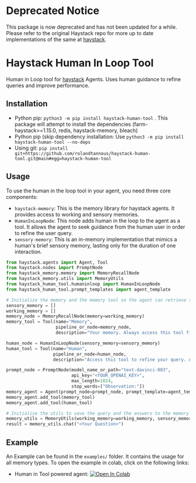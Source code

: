 
# Deprecated Notice

This package is now deprecated and has not been updated for a while. Please refer to the original Haystack repo for more up to date implementations of the same at [haystack](https://github.com/deepset-ai/haystack).

# Haystack Human In Loop Tool

Human in Loop tool for [haystack](https://github.com/deepset-ai/haystack) Agents.  Uses human guidance to refine queries and improve performance.


## Installation

- Python pip: ```python3 -m pip install haystack-human-tool``` . This package will attempt to install the dependencies (farm-haystack>=1.15.0, redis, haystack-memory, bleach)
- Python pip (skip dependency installation: Use  ```python3 -m pip install haystack-human-tool --no-deps```
- Using git: ```pip install git+https://github.com/rolandtannous/haystack-human-tool.git@main#egg=haystack-human-tool```


## Usage

To use the human in the loop tool in your agent, you need three core components:
- `haystack-memory`: This is the memory library for haystack agents. It provides access to working and sensory memories.
- `HumanInLoopNode`: This node adds human in the loop to the agent as a tool. It allows the agent to seek guidance from the human user in order to refine the user query.
- `sensory-memory`: This is an in-memory implementation that mimics a human's brief sensory memory, lasting only for the duration of one interaction.

```py
from haystack.agents import Agent, Tool
from haystack.nodes import PromptNode
from haystack_memory.memory import MemoryRecallNode
from haystack_memory.utils import MemoryUtils
from haystack_human_tool.humaninloop import HumanInLoopNode
from haystack_human_tool.prompt_templates import agent_template

# Initialize the memory and the memory tool so the agent can retrieve the memory
sensory_memory = []
working_memory = []
memory_node = MemoryRecallNode(memory=working_memory)
memory_tool = Tool(name="Memory",
                   pipeline_or_node=memory_node,
                   description="Your memory. Always access this tool first to remember what you have learned.")

human_node = HumanInLoopNode(sensory_memory=sensory_memory)
human_tool = Tool(name="Human",
                  pipeline_or_node=human_node,
                  description="Access this tool to refine your query. Ask the human to rephrase the question or to explain what or who the human is referring to. Use the human's answer to rephrase your query for use as input to other tools")

prompt_node = PromptNode(model_name_or_path="text-davinci-003", 
                         api_key="<YOUR_OPENAI_KEY>", 
                         max_length=1024,
                         stop_words=["Observation:"])
memory_agent = Agent(prompt_node=prompt_node, prompt_template=agent_template)
memory_agent.add_tool(memory_tool)
memory_agent.add_tool(human_tool)

# Initialize the utils to save the query and the answers to the memory
memory_utils = MemoryUtils(working_memory=working_memory, sensory_memory=sensory_memory, agent=memory_agent)
result = memory_utils.chat("<Your Question>")
```


## Example

An Example can be found in the `examples/` folder. It contains the usage for all memory types.
To open the example in colab, click on the following links:
- Human in Tool powered agent: [![Open In Colab](https://colab.research.google.com/assets/colab-badge.svg)](https://colab.research.google.com/github/gravityml/haystack-human-tool/blob/main/examples/example_humanloop_with_memory.ipynb)








